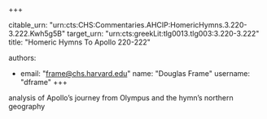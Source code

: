 +++


citable_urn: "urn:cts:CHS:Commentaries.AHCIP:HomericHymns.3.220-3.222.Kwh5g5B"
target_urn: "urn:cts:greekLit:tlg0013.tlg003:3.220-3.222"
title: "Homeric Hymns To Apollo 220-222"

authors:
- email: "frame@chs.harvard.edu"
  name: "Douglas Frame"
  username: "dframe"
+++

<p>analysis of Apollo’s journey from Olympus and the hymn’s northern geography</p>